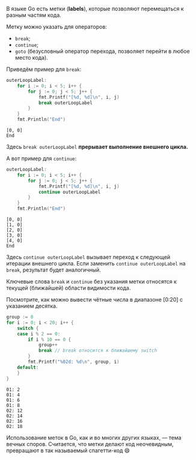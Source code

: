 В языке Go есть метки (**labels**), которые позволяют перемещаться к разным частям кода.

Метку можно указать для операторов:

-   `break`;
-   `continue`;
-   `goto` (безусловный оператор перехода, позволяет перейти в любое место кода).

Приведём пример для `break`:

```go
outerLoopLabel:
    for i := 0; i < 5; i++ {
        for j := 0; j < 5; j++ {
            fmt.Printf("[%d, %d]\n", i, j)
            break outerLoopLabel
        }
    }
    fmt.Println("End") 
```

```
[0, 0]
End 
```

Здесь `break outerLoopLabel` **прерывает выполнение внешнего цикла.**

А вот пример для `continue`:

```go
outerLoopLabel:
    for i := 0; i < 5; i++ {
        for j := 0; j < 5; j++ {
            fmt.Printf("[%d, %d]\n", i, j)
            continue outerLoopLabel
        }
    }
    fmt.Println("End") 
```

```
[0, 0]
[1, 0]
[2, 0]
[3, 0]
[4, 0]
End 
```

Здесь `continue outerLoopLabel` вызывает переход к следующей итерации внешнего цикла. Если заменить `continue outerLoopLabel` на `break`, результат будет аналогичный.

Ключевые слова `break` и `continue` без указания метки относятся к текущей (ближайшей) области видимости кода.

Посмотрите, как можно вывести чётные числа в диапазоне [0:20] с указанием десятка.

```go
group := 0
for i := 0; i < 20; i++ {
    switch {
    case i % 2 == 0:
        if i % 10 == 0 {
            group++
            break // break относится к ближайшему switch
        }
        fmt.Printf("%02d: %d\n", group, i)
    default:
    }
} 
```

```
01: 2
01: 4
01: 6
01: 8
02: 12
02: 14
02: 16
02: 18 
```

Использование меток в Go, как и во многих других языках, — тема вечных споров. Считается, что метки делают код неочевидным, превращают в так называемый спагетти-код 😄